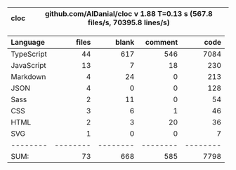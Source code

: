 
cloc|github.com/AlDanial/cloc v 1.88  T=0.13 s (567.8 files/s, 70395.8 lines/s)
--- | ---

Language|files|blank|comment|code
:-------|-------:|-------:|-------:|-------:
TypeScript|44|617|546|7084
JavaScript|13|7|18|230
Markdown|4|24|0|213
JSON|4|0|0|128
Sass|2|11|0|54
CSS|3|6|1|46
HTML|2|3|20|36
SVG|1|0|0|7
--------|--------|--------|--------|--------
SUM:|73|668|585|7798
